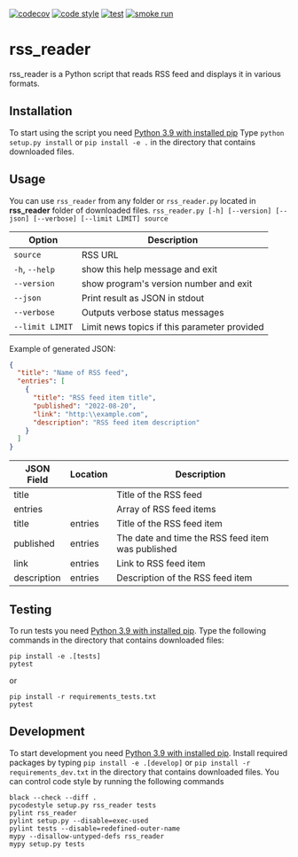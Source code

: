 [![codecov](https://codecov.io/gh/DiPal2/test_rss/branch/main/graph/badge.svg?token=PRS5R979VI)](https://codecov.io/gh/DiPal2/test_rss)
[![code style](https://github.com/DiPal2/test_rss/actions/workflows/code_style.yml/badge.svg)](https://github.com/DiPal2/test_rss/actions/workflows/code_style.yml)
[![test](https://github.com/DiPal2/test_rss/actions/workflows/test.yml/badge.svg)](https://github.com/DiPal2/test_rss/actions/workflows/test.yml)
[![smoke run](https://github.com/DiPal2/test_rss/actions/workflows/smoke_run.yml/badge.svg)](https://github.com/DiPal2/test_rss/actions/workflows/smoke_run.yml)

# rss_reader
rss_reader is a Python script that reads RSS feed and displays it in various formats.

## Installation
To start using the script you need [Python 3.9 with installed pip](https://www.python.org/downloads/)
Type `python setup.py install` or `pip install -e .` in the directory that contains downloaded files.

## Usage
You can use `rss_reader` from any folder or `rss_reader.py` located in **rss_reader** folder of downloaded files.
`rss_reader.py [-h] [--version] [--json] [--verbose] [--limit LIMIT] source`

| Option           | Description
|------------------|--------------------------------------------
| `source`         | RSS URL
| `-h`, `--help`   | show this help message and exit
| `--version`      | show program's version number and exit
| `--json`         | Print result as JSON in stdout
| `--verbose`      | Outputs verbose status messages
| `--limit LIMIT`  | Limit news topics if this parameter provided

Example of generated JSON:
```json
{
  "title": "Name of RSS feed",
  "entries": [
    {
      "title": "RSS feed item title",
      "published": "2022-08-20",
      "link": "http:\\example.com",
      "description": "RSS feed item description"
    }
  ]
}
```
| JSON Field  | Location | Description
|-------------|----------|--------------------------------------------
| title       |          | Title of the RSS feed
| entries     |          | Array of RSS feed items
| title       | entries  | Title of the RSS feed item
| published   | entries  | The date and time the RSS feed item was published
| link        | entries  | Link to RSS feed item
| description | entries  | Description of the RSS feed item

## Testing

To run tests you need [Python 3.9 with installed pip](https://www.python.org/downloads/).
Type the following commands in the directory that contains downloaded files:
```shell
pip install -e .[tests]
pytest
```
or
```shell
pip install -r requirements_tests.txt
pytest
```


## Development

To start development you need [Python 3.9 with installed pip](https://www.python.org/downloads/).
Install required packages by typing `pip install -e .[develop]` or `pip install -r requirements_dev.txt` in the directory that contains downloaded files.
You can control code style by running the following commands
```shell
black --check --diff .
pycodestyle setup.py rss_reader tests
pylint rss_reader
pylint setup.py --disable=exec-used
pylint tests --disable=redefined-outer-name
mypy --disallow-untyped-defs rss_reader
mypy setup.py tests
```